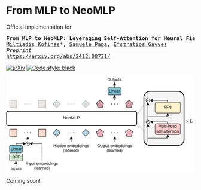 # From MLP to NeoMLP

Official implementation for
<pre>
<b>From MLP to NeoMLP: Leveraging Self-Attention for Neural Fields</b>
<a href="https://mkofinas.github.io/">Miltiadis Kofinas</a>*, <a href="https://samuelepapa.github.io/">Samuele Papa</a>, <a href="https://egavves.com/">Efstratios Gavves</a>
<em>Preprint</em>
<a href="https://arxiv.org/abs/2412.08731">https://arxiv.org/abs/2412.08731/</a>
</pre>

[![arXiv](https://img.shields.io/badge/arXiv-2412.08731-b31b1b.svg?logo=arxiv)](https://arxiv.org/abs/2412.08731)
<a href="https://github.com/psf/black"><img alt="Code style: black" src="https://img.shields.io/badge/code%20style-black-000000.svg"></a>

<picture>
  <source media="(prefers-color-scheme: dark)" srcset="assets/neomlp.png">
  <source media="(prefers-color-scheme: light)" srcset="assets/neomlp.png.png">
  <img alt="NeoMLP" src="assets/neomlp.png">
</picture>


Coming soon!
